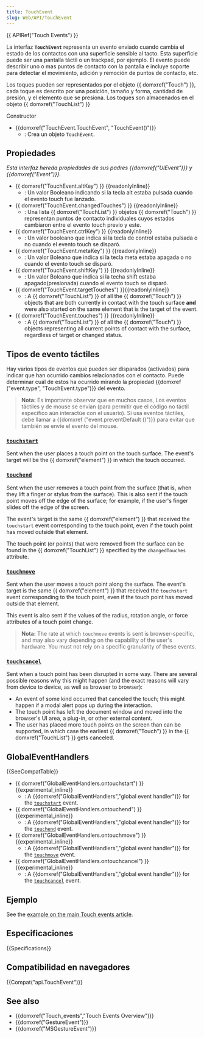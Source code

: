 ```yaml
---
title: TouchEvent
slug: Web/API/TouchEvent
---
```


{{ APIRef("Touch Events") }}

La interfaz **`TouchEvent`** representa un evento enviado cuando cambia el estado de los contactos con una superficie sensible al tacto. Esta superficie puede ser una pantalla táctil o un trackpad, por ejemplo. El evento puede describir uno o mas puntos de contacto con la pantalla e incluye soporte para detectar el movimiento, adición y remoción de puntos de contacto, etc.

Los toques pueden ser representados por el objeto {{ domxref("Touch") }}, cada toque es descrito por una posición, tamaño y forma, cantidad de presión, y el elemento que se presiona. Los toques son almacenados en el objeto {{ domxref("TouchList") }}

Constructor

- {{domxref("TouchEvent.TouchEvent", "TouchEvent()")}}
  - : Crea un objeto `TouchEvent`.

## Propiedades

_Esta interfaz hereda propiedades de sus padres {{domxref("UIEvent")}} y {{domxref("Event")}}._

- {{ domxref("TouchEvent.altKey") }} {{readonlyInline}}
  - : Un valor Booleano indicando si la tecla alt estaba pulsada cuando el evento touch fue lanzado.
- {{ domxref("TouchEvent.changedTouches") }} {{readonlyInline}}
  - : Una lista {{ domxref("TouchList") }} objetos {{ domxref("Touch") }} representan puntos de contacto individuales cuyos estados cambiaron entre el evento touch previo y este.
- {{ domxref("TouchEvent.ctrlKey") }} {{readonlyInline}}
  - : Un valor booleano que indica si la tecla de control estaba pulsada o no cuando el evento touch se disparó.
- {{ domxref("TouchEvent.metaKey") }} {{readonlyInline}}
  - : Un valor Boleano que indica si la tecla meta estaba apagada o no cuando el evento touch se disparó.
- {{ domxref("TouchEvent.shiftKey") }} {{readonlyInline}}
  - : Un valor Boleano que indica si la techa shift estaba apagado(presionada) cuando el evento touch se disparó.
- {{ domxref("TouchEvent.targetTouches") }}{{readonlyInline}}
  - : A {{ domxref("TouchList") }} of all the {{ domxref("Touch") }} objects that are both currently in contact with the touch surface **and** were also started on the same element that is the target of the event.
- {{ domxref("TouchEvent.touches") }} {{readonlyInline}}
  - : A {{ domxref("TouchList") }} of all the {{ domxref("Touch") }} objects representing all current points of contact with the surface, regardless of target or changed status.

## Tipos de evento táctiles

Hay varios tipos de eventos que pueden ser disparados (activados) para indicar que han ocurrido cambios relacionados con el contacto. Puede determinar cuál de estos ha ocurrido mirando la propiedad {{domxref ("event.type", "TouchEvent.type")}} del evento.

> **Nota:** Es importante observar que en muchos casos, Los eventos táctiles y de mouse se envían (para permitir que el código no táctil específico aún interactúe con el usuario). Si usa eventos táctiles, debe llamar a {{domxref ("event.preventDefault ()")}} para evitar que también se envíe el evento del mouse.

### [`touchstart`](/es/docs/Web/Reference/Events/touchstart)

Sent when the user places a touch point on the touch surface. The event's target will be the {{ domxref("element") }} in which the touch occurred.

### [`touchend`](/es/docs/Web/Reference/Events/touchend)

Sent when the user removes a touch point from the surface (that is, when they lift a finger or stylus from the surface). This is also sent if the touch point moves off the edge of the surface; for example, if the user's finger slides off the edge of the screen.

The event's target is the same {{ domxref("element") }} that received the `touchstart` event corresponding to the touch point, even if the touch point has moved outside that element.

The touch point (or points) that were removed from the surface can be found in the {{ domxref("TouchList") }} specified by the `changedTouches` attribute.

### [`touchmove`](/es/docs/Web/Reference/Events/touchmove)

Sent when the user moves a touch point along the surface. The event's target is the same {{ domxref("element") }} that received the `touchstart` event corresponding to the touch point, even if the touch point has moved outside that element.

This event is also sent if the values of the radius, rotation angle, or force attributes of a touch point change.

> **Nota:** The rate at which `touchmove` events is sent is browser-specific, and may also vary depending on the capability of the user's hardware. You must not rely on a specific granularity of these events.

### [`touchcancel`](/es/docs/Web/Reference/Events/touchcancel)

Sent when a touch point has been disrupted in some way. There are several possible reasons why this might happen (and the exact reasons will vary from device to device, as well as browser to browser):

- An event of some kind occurred that canceled the touch; this might happen if a modal alert pops up during the interaction.
- The touch point has left the document window and moved into the browser's UI area, a plug-in, or other external content.
- The user has placed more touch points on the screen than can be supported, in which case the earliest {{ domxref("Touch") }} in the {{ domxref("TouchList") }} gets canceled.

## GlobalEventHandlers

{{SeeCompatTable}}

- {{ domxref("GlobalEventHandlers.ontouchstart") }} {{experimental_inline}}
  - : A {{domxref("GlobalEventHandlers","global event handler")}} for the [`touchstart`](/es/docs/Web/Reference/Events/touchstart) event.
- {{ domxref("GlobalEventHandlers.ontouchend") }} {{experimental_inline}}
  - : A {{domxref("GlobalEventHandlers","global event handler")}} for the [`touchend`](/es/docs/Web/Reference/Events/touchend) event.
- {{ domxref("GlobalEventHandlers.ontouchmove") }} {{experimental_inline}}
  - : A {{domxref("GlobalEventHandlers","global event handler")}} for the [`touchmove`](/es/docs/Web/Reference/Events/touchmove) event.
- {{ domxref("GlobalEventHandlers.ontouchcancel") }} {{experimental_inline}}
  - : A {{domxref("GlobalEventHandlers","global event handler")}} for the [`touchcancel`](/es/docs/Web/Reference/Events/touchcancel) event.

## Ejemplo

See the [example on the main Touch events article](/en/DOM/Touch_events#Example).

## Especificaciones

{{Specifications}}

## Compatibilidad en navegadores

{{Compat("api.TouchEvent")}}

## See also

- {{domxref("Touch_events","Touch Events Overview")}}
- {{domxref("GestureEvent")}}
- {{domxref("MSGestureEvent")}}
